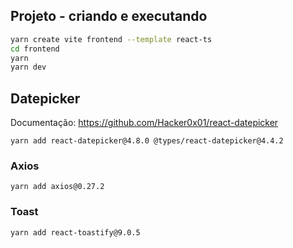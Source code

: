 ## Projeto - criando e executando

```bash
yarn create vite frontend --template react-ts
cd frontend
yarn
yarn dev
```

## Datepicker

Documentação: https://github.com/Hacker0x01/react-datepicker

```
yarn add react-datepicker@4.8.0 @types/react-datepicker@4.4.2
```

### Axios
```
yarn add axios@0.27.2
```

### Toast
```
yarn add react-toastify@9.0.5
```
